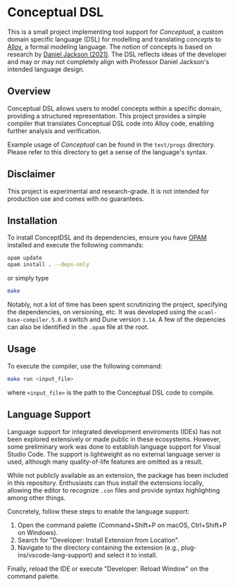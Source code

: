 # Conceptual DSL

This is a small project implementing tool support for *Conceptual*, a custom domain specific language (DSL) for modelling and translating *concepts*  to [Alloy](https://alloytools.org/documentation.html), a formal modeling language. The notion of concepts is based on research by [Daniel Jackson (2021)](https://essenceofsoftware.com/). The DSL reflects ideas of the developer and may or may not completely align with Professor Daniel Jackson's intended language design.  

## Overview
Conceptual DSL allows users to model concepts within a specific domain, providing a structured representation. This project provides a simple compiler that translates Conceptual DSL code into Alloy code, enabling further analysis and verification.

Example usage of  *Conceptual* can be found in the `test/progs` directory. Please refer to this directory to get a sense of the language's syntax. 

## Disclaimer
This project is experimental and research-grade. It is not intended for production use and comes with no guarantees. 

## Installation
To install ConceptDSL and its dependencies, ensure you have [OPAM](https://opam.ocaml.org/) installed and execute the following commands:

```bash
opam update
opam install . --deps-only
```
or simply type 
```bash
make
```

Notably, not a lot of time has been spent scrutinizing the project, specifying the dependencies, on versioning, etc. It was developed using the `ocaml-base-compiler.5.0.0` switch and Dune version `3.14`. A few of the depencies can also be identified in the `.opam` file at the root.  

## Usage 
To execute the compiler, use the following command:
```bash 
make run <input_file>
```
where `<input_file>` is the path to the Conceptual DSL code to compile. 

## Language Support
Language support for integrated development enviroments (IDEs) has not been explored extensively or made public in these ecosystems. However, some preliminary work was done to establish language support for Visual Studio Code. The support is lightweight as no external language server is used, although many quality-of-life features are omitted as a result. 

While not publicly available as an extension, the package has been included in this repository. Enthusiasts can thus install the extensions locally, allowing the editor to recognize `.con` files and provide syntax highlighting among other things. 

Concretely, follow these steps to enable the language support:
1. Open the command palette (Command+Shift+P on macOS, Ctrl+Shift+P on Windows).
2. Search for "Developer: Install Extension from Location".
3. Navigate to the directory containing the extension (e.g., plug-ins/vscode-lang-support) and select it to install.

Finally, reload the IDE or execute "Developer: Reload Window" on the command palette. 


